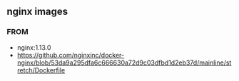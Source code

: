 ## nginx images

### FROM

- nginx:1.13.0 
- https://github.com/nginxinc/docker-nginx/blob/53da9a295dfa6c666630a72d9c03dfbd1d2eb37d/mainline/stretch/Dockerfile

### 
